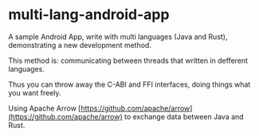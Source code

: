 # multi-lang-android-app

A sample Android App, write with multi languages (Java and Rust), demonstrating a new development method.

This method is: communicating between threads that written in defferent languages.

Thus you can throw away the C-ABI and FFI interfaces, doing things what you want freely.

Using Apache Arrow [https://github.com/apache/arrow](https://github.com/apache/arrow) to exchange data between Java and Rust.
